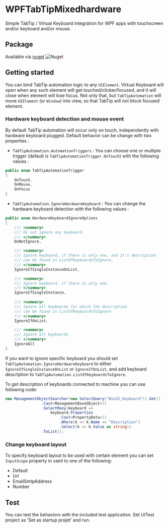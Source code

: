 # WPFTabTipMixedhardware
Simple TabTip / Virtual Keyboard integration for WPF apps with touchscreen and/or keyboard and/or mouse.

## Package

Available via [nuget](https://www.nuget.org/packages/WPFTabTipMixedHardware/) ![Nuget](https://img.shields.io/nuget/v/WPFTabTipMixedHardware)
## Getting started

You can bind TabTip automation logic to any `UIElement`. Virtual Keyboard will open when any such element will get touched/clicker/focused, and it will close when element will lose focus. Not only that, but `TabTipAutomation` will move `UIElement` (or `Window`) into  view, so that TabTip will not block focused element.

### Hardware keyboard detection and mouse event

By default TabTip automation will occur only on touch, independently with hardware keyboard plugged.
Default behavior can be change with two properties :

- `TabTipAutomation.AutomationTriggers` : You can choose one or multiple trigger (default is `TabTipAutomationTrigger.OnTouch`) with the following values : 
```c#
public enum TabTipAutomationTrigger
{
    OnTouch, 
    OnMouse, 
    OnFocus
}
```
- `TabTipAutomation.IgnoreHardwareKeyboard` : You can change the hardware keyboard detection with the following values :

```c#
public enum HardwareKeyboardIgnoreOptions
{
    /// <summary>
    /// Do not ignore any keyboard.
    /// </summary>
    DoNotIgnore,

    /// <summary>
    /// Ignore keyboard, if there is only one, and it's description 
    /// can be found in ListOfKeyboardsToIgnore.
    /// </summary>
    IgnoreIfSingleInstanceOnList,

    /// <summary>
    /// Ignore keyboard, if there is only one.
    /// </summary>
    IgnoreIfSingleInstance,
        
    /// <summary>
    /// Ignore all keyboards for which the description 
    /// can be found in ListOfKeyboardsToIgnore
    /// </summary>
    IgnoreIfOnList,

    /// <summary>
    /// Ignore all keyboards
    /// </summary>
    IgnoreAll
}
```

If you want to ignore specific keyboard you should set `TabTipAutomation.IgnoreHardwareKeyboard` to either `IgnoreIfSingleInstanceOnList` or `IgnoreIfOnList`, and add keyboard description to `TabTipAutomation.ListOfKeyboardsToIgnore`.

To get description of keyboards connected to machine you can use following code:

```c#
new ManagementObjectSearcher(new SelectQuery("Win32_Keyboard")).Get()
                .Cast<ManagementBaseObject>()
                .SelectMany(keyboard =>
                    keyboard.Properties
                        .Cast<PropertyData>()
                        .Where(k => k.Name == "Description")
                        .Select(k => k.Value as string))
                .ToList();
```

### Change keyboard layout

To specify keyboard layout to be used with certain element you can set `InputScope` property in xaml to one of the following:
- Default
- Url
- EmailSmtpAddress
- Number

## Test
You can test the behaviors with the included test application. Set UITest project as 'Set as startup projet' and run. 
